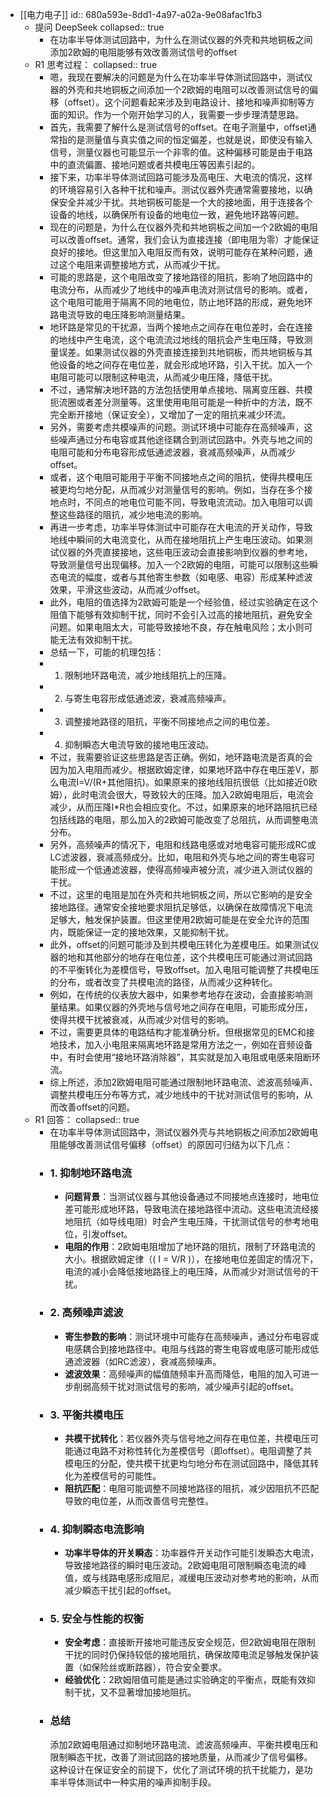- [[电力电子]]
  id:: 680a593e-8dd1-4a97-a02a-9e08afac1fb3
	- 提问 DeepSeek
	  collapsed:: true
		- 在功率半导体测试回路中，为什么在测试仪器的外壳和共地铜板之间添加2欧姆的电阻能够有效改善测试信号的offset
	- R1 思考过程：
	  collapsed:: true
		- 嗯，我现在要解决的问题是为什么在功率半导体测试回路中，测试仪器的外壳和共地铜板之间添加一个2欧姆的电阻可以改善测试信号的偏移（offset）。这个问题看起来涉及到电路设计、接地和噪声抑制等方面的知识。作为一个刚开始学习的人，我需要一步步理清楚思路。
		- 首先，我需要了解什么是测试信号的offset。在电子测量中，offset通常指的是测量值与真实值之间的恒定偏差，也就是说，即使没有输入信号，测量仪器也可能显示一个非零的值。这种偏移可能是由于电路中的直流偏置、接地问题或者共模电压等因素引起的。
		- 接下来，功率半导体测试回路可能涉及高电压、大电流的情况，这样的环境容易引入各种干扰和噪声。测试仪器外壳通常需要接地，以确保安全并减少干扰。共地铜板可能是一个大的接地面，用于连接各个设备的地线，以确保所有设备的地电位一致，避免地环路等问题。
		- 现在的问题是，为什么在仪器外壳和共地铜板之间加一个2欧姆的电阻可以改善offset。通常，我们会认为直接连接（即电阻为零）才能保证良好的接地。但这里加入电阻反而有效，说明可能存在某种问题，通过这个电阻来调整接地方式，从而减少干扰。
		- 可能的思路是，这个电阻改变了接地路径的阻抗，影响了地回路中的电流分布，从而减少了地线中的噪声电流对测试信号的影响。或者，这个电阻可能用于隔离不同的地电位，防止地环路的形成，避免地环路电流导致的电压降影响测量结果。
		- 地环路是常见的干扰源，当两个接地点之间存在电位差时，会在连接的地线中产生电流，这个电流流过地线的阻抗会产生电压降，导致测量误差。如果测试仪器的外壳直接连接到共地铜板，而共地铜板与其他设备的地之间存在电位差，就会形成地环路，引入干扰。加入一个电阻可能可以限制这种电流，从而减少电压降，降低干扰。
		- 不过，通常解决地环路的方法包括使用单点接地、隔离变压器、共模扼流圈或者差分测量等。这里使用电阻可能是一种折中的方法，既不完全断开接地（保证安全），又增加了一定的阻抗来减少环流。
		- 另外，需要考虑共模噪声的问题。测试环境中可能存在高频噪声，这些噪声通过分布电容或其他途径耦合到测试回路中。外壳与地之间的电阻可能和分布电容形成低通滤波器，衰减高频噪声，从而减少offset。
		- 或者，这个电阻可能用于平衡不同接地点之间的阻抗，使得共模电压被更均匀地分配，从而减少对测量信号的影响。例如，当存在多个接地点时，不同点的地电位可能不同，导致电流流动。加入电阻可以调整这些路径的阻抗，减少地电流的影响。
		- 再进一步考虑，功率半导体测试中可能存在大电流的开关动作，导致地线中瞬间的大电流变化，从而在接地阻抗上产生电压波动。如果测试仪器的外壳直接接地，这些电压波动会直接影响到仪器的参考地，导致测量信号出现偏移。加入一个2欧姆的电阻，可能可以限制这些瞬态电流的幅度，或者与其他寄生参数（如电感、电容）形成某种滤波效果，平滑这些波动，从而减少offset。
		- 此外，电阻的值选择为2欧姆可能是一个经验值，经过实验确定在这个阻值下能够有效抑制干扰，同时不会引入过高的接地阻抗，避免安全问题。如果电阻太大，可能导致接地不良，存在触电风险；太小则可能无法有效抑制干扰。
		- 总结一下，可能的机理包括：
		- 1. 限制地环路电流，减少地线阻抗上的压降。
		- 2. 与寄生电容形成低通滤波，衰减高频噪声。
		- 3. 调整接地路径的阻抗，平衡不同接地点之间的电位差。
		- 4. 抑制瞬态大电流导致的接地电压波动。
		- 不过，我需要验证这些思路是否正确。例如，地环路电流是否真的会因为加入电阻而减少。根据欧姆定律，如果地环路中存在电压差V，那么电流I=V/(R+其他阻抗)。如果原来的接地线阻抗很低（比如接近0欧姆），此时电流会很大，导致较大的压降。加入2欧姆电阻后，电流会减少，从而压降I*R也会相应变化。不过，如果原来的地环路阻抗已经包括线路的电阻，那么加入的2欧姆可能改变了总阻抗，从而调整电流分布。
		- 另外，高频噪声的情况下，电阻和线路电感或对地电容可能形成RC或LC滤波器，衰减高频成分。比如，电阻和外壳与地之间的寄生电容可能形成一个低通滤波器，使得高频噪声被分流，减少进入测试仪器的干扰。
		- 不过，这里的电阻是加在外壳和共地铜板之间，所以它影响的是安全接地路径。通常安全接地要求阻抗足够低，以确保在故障情况下电流足够大，触发保护装置。但这里使用2欧姆可能是在安全允许的范围内，既能保证一定的接地效果，又能抑制干扰。
		- 此外，offset的问题可能涉及到共模电压转化为差模电压。如果测试仪器的地和其他部分的地存在电位差，这个共模电压可能通过测试回路的不平衡转化为差模信号，导致offset。加入电阻可能调整了共模电压的分布，或者改变了共模电流的路径，从而减少这种转化。
		- 例如，在传统的仪表放大器中，如果参考地存在波动，会直接影响测量结果。如果仪器的外壳地与信号地之间存在电阻，可能形成分压，使得共模干扰被衰减，从而减少对信号的影响。
		- 不过，需要更具体的电路结构才能准确分析。但根据常见的EMC和接地技术，加入小电阻来隔离地环路是常用方法之一，例如在音频设备中，有时会使用“接地环路消除器”，其实就是加入电阻或电感来阻断环流。
		- 综上所述，添加2欧姆电阻可能通过限制地环路电流、滤波高频噪声、调整共模电压分布等方式，减少地线中的干扰对测试信号的影响，从而改善offset的问题。
	- R1 回答：
	  collapsed:: true
		- 在功率半导体测试回路中，测试仪器外壳与共地铜板之间添加2欧姆电阻能够改善测试信号偏移（offset）的原因可归结为以下几点：
		- ### 1. **抑制地环路电流**
			- **问题背景**：当测试仪器与其他设备通过不同接地点连接时，地电位差可能形成地环路，导致电流在接地路径中流动。这些电流流经接地阻抗（如导线电阻）时会产生电压降，干扰测试信号的参考地电位，引发offset。
			- **电阻的作用**：2欧姆电阻增加了地环路的阻抗，限制了环路电流的大小。根据欧姆定律（\( I = V/R \)），在接地电位差固定的情况下，电流的减小会降低接地路径上的电压降，从而减少对测试信号的干扰。
		- ### 2. **高频噪声滤波**
			- **寄生参数的影响**：测试环境中可能存在高频噪声，通过分布电容或电感耦合到接地路径中。电阻与线路的寄生电容或电感可能形成低通滤波器（如RC滤波），衰减高频噪声。
			- **滤波效果**：高频噪声的幅值随频率升高而降低，电阻的加入可进一步削弱高频干扰对测试信号的影响，减少噪声引起的offset。
		- ### 3. **平衡共模电压**
			- **共模干扰转化**：若仪器外壳与信号地之间存在电位差，共模电压可能通过电路不对称性转化为差模信号（即offset）。电阻调整了共模电压的分配，使共模干扰更均匀地分布在测试回路中，降低其转化为差模信号的可能性。
			- **阻抗匹配**：电阻可能调整不同接地路径的阻抗，减少因阻抗不匹配导致的电位差，从而改善信号完整性。
		- ### 4. **抑制瞬态电流影响**
			- **功率半导体的开关瞬态**：功率器件开关动作可能引发瞬态大电流，导致接地路径的瞬时电压波动。2欧姆电阻可限制瞬态电流的峰值，或与线路电感形成阻尼，减缓电压波动对参考地的影响，从而减少瞬态干扰引起的offset。
		- ### 5. **安全与性能的权衡**
			- **安全考虑**：直接断开接地可能违反安全规范，但2欧姆电阻在限制干扰的同时仍保持较低的接地阻抗，确保故障电流足够触发保护装置（如保险丝或断路器），符合安全要求。
			- **经验优化**：2欧姆阻值可能是通过实验确定的平衡点，既能有效抑制干扰，又不显著增加接地阻抗。
		- ### 总结
		  添加2欧姆电阻通过抑制地环路电流、滤波高频噪声、平衡共模电压和限制瞬态干扰，改善了测试回路的接地质量，从而减少了信号偏移。这种设计在保证安全的前提下，优化了测试环境的抗干扰能力，是功率半导体测试中一种实用的噪声抑制手段。